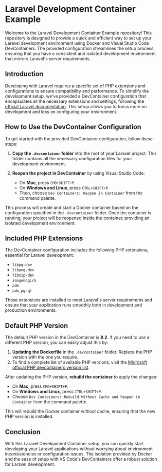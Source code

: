 # Laravel Development Container Example

Welcome to the Laravel Development Container Example repository! This repository is designed to provide a quick and efficient way to set up your Laravel development environment using Docker and Visual Studio Code DevContainers. The provided configuration streamlines the setup process, ensuring that you have a consistent and isolated development environment that mirrors Laravel's server requirements.

## Introduction

Developing with Laravel requires a specific set of PHP extensions and configurations to ensure compatibility and performance. To simplify the development setup, we've provided a DevContainer configuration that encapsulates all the necessary extensions and settings, following the [official Laravel documentation](https://laravel.com/docs/11.x/deployment#server-requirements). This setup allows you to focus more on development and less on configuring your environment.

## How to Use the DevContainer Configuration

To get started with the provided DevContainer configuration, follow these steps:

1. **Copy the `.devcontainer` folder** into the root of your Laravel project. This folder contains all the necessary configuration files for your development environment.

2. **Reopen the project in DevContainer** by using Visual Studio Code:
   - On **Mac**, press `CMD+SHIFT+P`.
   - On **Windows and Linux**, press `CTRL+SHIFT+P`.
   - Then, choose `Dev Containers: Reopen in Container` from the command palette.

This process will create and start a Docker container based on the configuration specified in the `.devcontainer` folder. Once the container is running, your project will be reopened inside the container, providing an isolated development environment.

## Included PHP Extensions

The DevContainer configuration includes the following PHP extensions, essential for Laravel development:

- `libpq-dev`
- `libpng-dev`
- `libzip-dev`
- `imagemagick`
- `pdo`
- `pdo_pgsql`

These extensions are installed to meet Laravel's server requirements and ensure that your application runs smoothly both in development and production environments.

## Default PHP Version

The default PHP version in the DevContainer is **8.2**. If you need to use a different PHP version, you can easily adjust this by:

1. **Updating the Dockerfile** in the `.devcontainer` folder. Replace the PHP version with the one you require.
2. To find a complete list of available PHP versions, visit the [Microsoft official PHP devcontainers version list](https://mcr.microsoft.com/v2/devcontainers/php/tags/list).

After updating the PHP version, **rebuild the container** to apply the changes:

- On **Mac**, press `CMD+SHIFT+P`.
- On **Windows and Linux**, press `CTRL+SHIFT+P`.
- Choose `Dev Containers: Rebuild Without Cache and Reopen in Container` from the command palette.

This will rebuild the Docker container without cache, ensuring that the new PHP version is installed.

## Conclusion

With this Laravel Development Container setup, you can quickly start developing your Laravel applications without worrying about environment inconsistencies or configuration issues. The isolation provided by Docker and the ease of setup with VS Code's DevContainers offer a robust solution for Laravel development.
